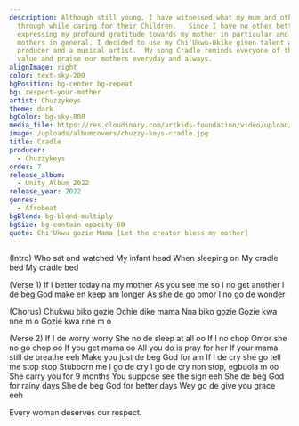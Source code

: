 ```yaml
---
description: Although still young, I have witnessed what my mum and other mums go
  through while caring for their Children.   Since I have no other better way of
  expressing my profound gratitude towards my mother in particular and all
  mothers in general, I decided to use my Chi'Ukwu-Okike given talent as a music
  producer and a musical artist.  My song Cradle reminds everyone of the need to
  value and praise our mothers everyday and always.
alignImage: right
color: text-sky-200
bgPosition: bg-center bg-repeat
bg: respect-your-mother
artist: Chuzzykeys
theme: dark
bgColor: bg-sky-800
media_file: https://res.cloudinary.com/artkids-foundation/video/upload/v1664797977/07._Chuzzykeys_-_Cradle_cupvin.mp3
image: /uploads/albumcovers/chuzzy-keys-cradle.jpg
title: Cradle
producer:
  - Chuzzykeys
order: 7
release_album:
  - Unity Album 2022
release_year: 2022
genres:
  - Afrobeat
bgBlend: bg-blend-multiply
bgSize: bg-contain opacity-60
quote: Chi'Ukwu gozie Mama [Let the creator bless my mother]
---
```

(Intro)
Who sat and watched
My infant head
When sleeping on
My cradle bed
My cradle bed

(Verse 1)
If I better today na my mother
As you see me so I no get another
I de beg God make en keep am longer
As she de go omor I no go de wonder

(Chorus)
Chukwu biko gọzie
Ochie dike mama
Nna biko gọzie
Gọzie kwa nne m o
Gọzie kwa nne m o

(Verse 2)
If I de worry worry
She no de sleep at all oo
If I no chop
Omor she no go chop oo
If you get mama oo
All you do is pray for her
If your mama still de breathe eeh
Make you just de beg God for am
If I de cry she go tell me stop stop
Stubborn me I go de cry
I go de cry non stop, egbuola m oo
She carry you for 9 months
You suppose see the sign eeh
She de beg God for rainy days
She de beg God for better days
Wey go de give you grace eeh

Every woman deserves our respect.
